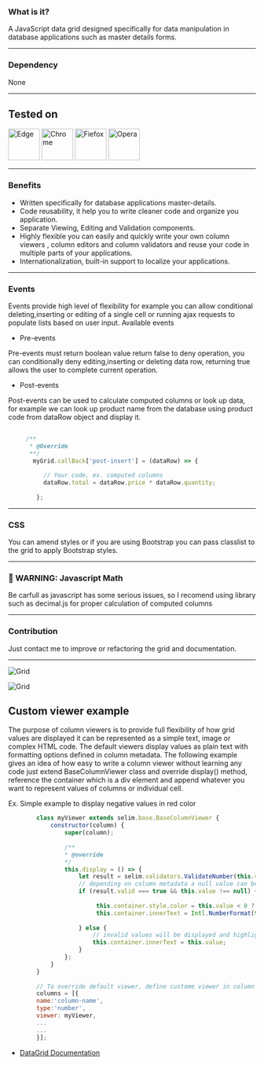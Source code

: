  ### What is it?
 
  A JavaScript data grid designed specifically for data manipulation in database applications such as master details forms.

----
### Dependency

None

----

## Tested on

<img src="https://github.com/YaserFarghaly/Javascript-Data-Grid/wiki/other/edge.png" alt="Edge" width="64" height="64"/>
<img src="https://github.com/YaserFarghaly/Javascript-Data-Grid/wiki/other/chrome.png" alt="Chrome" width="64" height="64"/>
<img src="https://github.com/YaserFarghaly/Javascript-Data-Grid/wiki/other/firefox.png" alt="Fiefox" width="64" height="64"/>
<img src="https://github.com/YaserFarghaly/Javascript-Data-Grid/wiki/other/opera.png" alt="Opera" width="64" height="64"/>



---

### Benefits
- Written specifically for database applications master-details.
- Code reusability, it help you to write cleaner code and organize you application.
- Separate Viewing, Editing and Validation components.
- Highly flexible you  can easily and quickly write your own column viewers , column editors and column validators and reuse your code in multiple parts of your applications.
- Internationalization, built-in support to localize your applications.

---

### Events
Events provide high level of flexibility for example you can allow conditional deleting,inserting or editing of a single cell or running ajax requests to populate lists based on user input. Available events
 
 - Pre-events
 
  Pre-events must return boolean value return false to deny operation, you can conditionally deny editing,inserting or deleting data row, returning true allows the user to  complete current operation.
 
 - Post-events
 
  Post-events can be used to calculate computed columns or look up data, for example we can look up product name from the database using product code from dataRow object and display it.
 
```javascript
 
     /**
      * @Override
      **/
       myGrid.callBack['post-insert'] = (dataRow) => {
       
          // Your code, ex. computed columns
          dataRow.total = dataRow.price * dataRow.quantity;
            
        };
 ```
----
### CSS
You can amend styles or if you are using Bootstrap you can pass classlist to the grid to apply Bootstrap styles.

----

### &#x1F534; WARNING: Javascript Math
Be carfull as javascript has some serious issues, so I recomend using library such as decimal.js for proper calculation of computed columns

------

### Contribution
Just contact me to improve or refactoring the grid and documentation.

----

![Grid](https://github.com/YaserFarghaly/Javascript-Data-Grid/wiki/other/demo-1.png "DataGrid attached to document body")





![Grid](https://github.com/YaserFarghaly/Javascript-Data-Grid/wiki/other/design.png "DataGrid design")

## Custom viewer example
The purpose of column viewers is to provide full flexibility of how grid values are displayed it can be represented as a simple text, image or complex HTML code. The default viewers display values as plain text with formatting options defined in column metadata. The following example gives an idea of how easy to write a column viewer without learning any code just extend BaseColumnViewer class and override display() method, reference the container which is a div element and append whatever you want to represent values of columns or individual cell.

Ex. Simple example to display negative values in red color

```javascript
        class myViewer extends selim.base.BaseColumnViewer {
            constructor(column) {
                super(column); 
                
                /** 
                * @override 
                */
                this.display = () => {
                    let result = selim.validators.ValidateNumber(this.value,column);
                    // depending on column metadata a null value can be valid value if the column is not required
                    if (result.valid === true && this.value !== null) {
                       
                         this.container.style.color = this.value < 0 ? 'red':'inherit';
                         this.container.innerText = Intl.NumberFormat(this.locale, this.options).format(this.value);
                        
                    } else {
                        // invalid values will be displayed and highlighted
                        this.container.innerText = this.value;
                    }
                };
            }
        }
        
        // To override default viewer, define custome viewer in column metadata
        columns = [{
        name:'column-name',
        type:'number',
        viewer: myViewer,
        ...
        ...
        }];
```


-  [DataGrid Documentation](https://github.com/YaserFarghaly/Javascript-Data-Grid/wiki "Documentation link")


